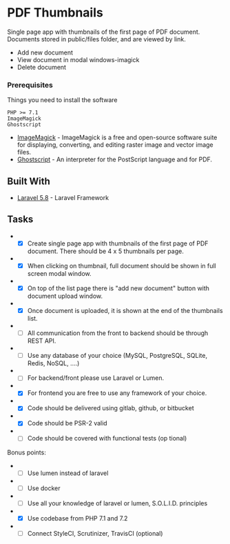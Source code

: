 # PDF Thumbnails

Single page app with thumbnails of the first page of PDF document. 
Documents stored in public/files folder, and are viewed by link.

* Add new document
* View document in modal windows-imagick
* Delete document 

### Prerequisites

Things you need to install the software

```
PHP >= 7.1
ImageMagick
Ghostscript
```

* [ImageMagick](https://mlocati.github.io/articles/php-windows-imagick.html) - ImageMagick is a free and open-source software suite for displaying, converting, and editing raster image and vector image files.
* [Ghostscript](https://stackoverflow.com/questions/3243361/how-to-install-test-convert-resize-pdf-using-imagemagick-ghostscript-window) - An interpreter for the PostScript language and for PDF.

## Built With

* [Laravel 5.8](https://laravel.com/docs/5.8) - Laravel Framework


## Tasks

* - [x] Create single page app with thumbnails of the first page of PDF document. There should be 4 x 5 
thumbnails per page.
* - [x] When clicking on thumbnail, full document should be shown in full screen modal window. 
* - [x] On top of the list page there is "add new document" button with document upload window. 
* - [x] Once document is uploaded, it is shown at the end of the thumbnails list. 
* - [ ] All communication from the front to backend should be through REST API. 
* - [ ] Use any database of your choice (MySQL, PostgreSQL, SQLite, Redis, NoSQL, ....) 
* - [ ] For backend/front please use Laravel or Lumen. 
* - [x] For frontend you are free to use any framework of your choice. 
* - [x] Code should be delivered using gitlab, github, or bitbucket 
* - [x] Code should be PSR-2 valid 
* - [ ] Code should be covered with functional tests (op tional) 

Bonus points:
* - [ ] Use lumen instead of laravel 
* - [ ] Use docker 
* - [ ] Use all your knowledge of laravel or lumen, S.O.L.I.D. principles 
* - [x] Use codebase from PHP 7.1 and 7.2 
* - [ ] Connect StyleCI, Scrutinizer, TravisCI (optional) 